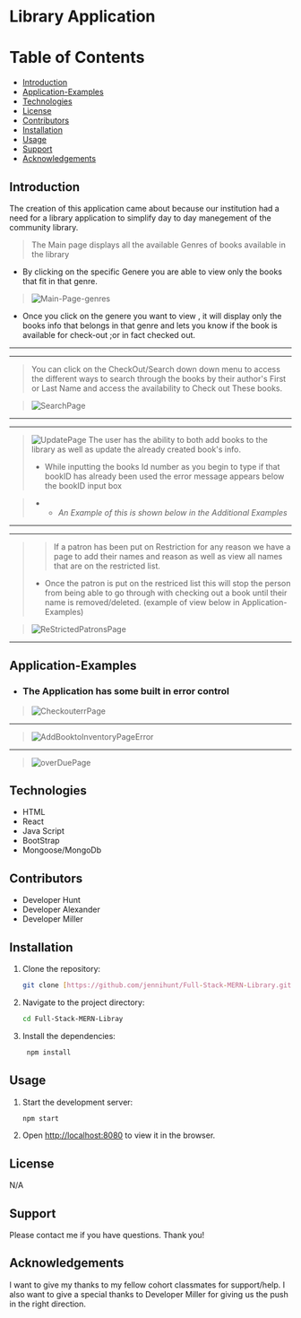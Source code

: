 # Library Application
 
# Table of Contents
- [Introduction](#introduction)
- [Application-Examples](#ApplicationExamples)
- [Technologies](#technologies)
- [License](#license)
- [Contributors](#contributors)
- [Installation](#installation)
- [Usage](#usage)
- [Support](#support)
- [Acknowledgements](#acknowledgements)

## Introduction
The creation of this application came about because our institution had a need for a library application to simplify day to day manegement of the community library.

> The Main page displays all the available Genres of books available in the library
 - By clicking on the specific Genere you are able to view only the books that fit in that genre.

>![Main-Page-genres](./client/src/Components/assets/readmeImgs/mainpg.jpg)

- Once you click on the genere you want to view , it will display only the books info that belongs in that genre and lets you know if the book is available for check-out ;or in fact checked out.
---
---

>  You can click on the CheckOut/Search down down menu to access the different ways to search through the books by their author's First or Last Name and access the availability to Check out These books.

>![SearchPage](./client/src/Components/assets/readmeImgs/searchpg.jpg)

---
---
>![UpdatePage](./client/src/Components/assets/readmeImgs/updateBookpg.jpg)
> The user has the ability to both add books to the library as well as update the already created book's info.
>
> - While inputting the books Id number as you begin to type if that bookID has already been used the error message appears below the bookID input box

> -  - *An Example of this is shown below in the Additional Examples*

---
---

>> If a patron has been put on Restriction for any reason we have a page to add their names and reason as well as view all names that are on the restricted list.
>
 > -  Once the patron is put on the restriced list this will stop the person from being able to go through with checking out a book until  their name is removed/deleted. (example of view below in Application-Examples)
 

>![ReStrictedPatronsPage](./client/src/Components/assets/readmeImgs/restrictedAdd.jpg)

---



## Application-Examples
- ### The Application has some built in error control
>![CheckouterrPage](./client/src/Components/assets/readmeImgs/checkouterr.jpg)

---

>![AddBooktoInventoryPageError](./client/src/Components/assets/readmeImgs/addbookerror.jpg)

---

>![overDuePage](./client/src/Components/assets/readmeImgs/overdue.jpg)



## Technologies
- HTML
- React
- Java Script 
- BootStrap
- Mongoose/MongoDb


## Contributors
 - Developer Hunt
 - Developer Alexander
 - Developer Miller

## Installation

1. Clone the repository:
   ```sh
   git clone [https://github.com/jennihunt/Full-Stack-MERN-Library.git]
   ```
2. Navigate to the project directory:
   ```sh
   cd Full-Stack-MERN-Libray
   ```
3. Install the dependencies:
   ```sh
    npm install
   ```

## Usage

1. Start the development server:
   ```sh
   npm start
   ```
2. Open [http://localhost:8080](http://localhost:8080) to view it in the browser.

## License
N/A

## Support
Please contact me if you have questions. Thank you!

## Acknowledgements
I want to give my thanks to my fellow cohort classmates for support/help. I also want to give a special thanks to Developer Miller for giving us the push in the right direction. 
